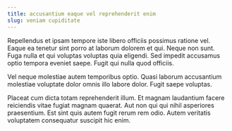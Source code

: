 ```yaml
---
title: accusantium eaque vel reprehenderit enim
slug: veniam cupiditate
---
```


Repellendus et ipsam tempore iste libero officiis possimus ratione vel. Eaque ea tenetur sint porro at laborum dolorem et qui. Neque non sunt. Fuga nulla et qui voluptas voluptas quia eligendi. Sed impedit accusamus optio tempora eveniet saepe. Fugit qui nulla quod officiis.

Vel neque molestiae autem temporibus optio. Quasi laborum accusantium molestiae voluptate dolor omnis illo labore dolor. Fugit saepe voluptas.

Placeat cum dicta totam reprehenderit illum. Et magnam laudantium facere reiciendis vitae fugiat magnam quaerat. Aut non qui qui nihil asperiores praesentium. Est sint quis autem fugit rerum rem odio. Autem veritatis voluptatem consequatur suscipit hic enim.

